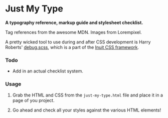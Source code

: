 # Just My Type

**A typography reference, markup guide and stylesheet checklist.**

Tag references from the awesome MDN. Images from Lorempixel.

A pretty wicked tool to use during and after CSS development is Harry Roberts' [debug.scss](https://github.com/csswizardry/inuit.css/blob/master/generic/_debug.scss), which is a part of the [Inuit CSS framework](https://github.com/csswizardry/inuit.css).

### Todo

- Add in an actual checklist system.

### Usage

1) Grab the HTML and CSS from the `just-my-type.html` file and place it in a page of you project.

3) Go ahead and check all your styles against the various HTML elements!
